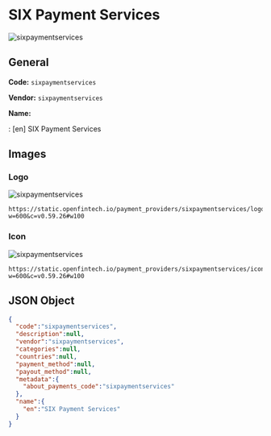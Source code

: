 
# SIX Payment Services 
![sixpaymentservices](https://static.openfintech.io/payment_providers/sixpaymentservices/logo.svg?w=600&c=v0.59.26#w100)  

## General 
 
**Code:** `sixpaymentservices`  
 
**Vendor:** `sixpaymentservices`  
 
**Name:**  
 
:	[en] SIX Payment Services  

## Images 

### Logo 
 
![sixpaymentservices](https://static.openfintech.io/payment_providers/sixpaymentservices/logo.svg?w=600&c=v0.59.26#w100)  

```
https://static.openfintech.io/payment_providers/sixpaymentservices/logo.svg?w=600&c=v0.59.26#w100
```  

### Icon 
 
![sixpaymentservices](https://static.openfintech.io/payment_providers/sixpaymentservices/icon.svg?w=600&c=v0.59.26#w100)  

```
https://static.openfintech.io/payment_providers/sixpaymentservices/icon.svg?w=600&c=v0.59.26#w100
```  

## JSON Object 

```json
{
  "code":"sixpaymentservices",
  "description":null,
  "vendor":"sixpaymentservices",
  "categories":null,
  "countries":null,
  "payment_method":null,
  "payout_method":null,
  "metadata":{
    "about_payments_code":"sixpaymentservices"
  },
  "name":{
    "en":"SIX Payment Services"
  }
}
```  
